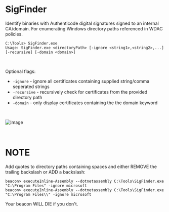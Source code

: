 # SigFinder

Identify binaries with Authenticode digital signatures signed to an internal CA/domain. For enumerating Windows directory paths referenced in WDAC policies.

```
C:\Tools> SigFinder.exe
Usage: SigFinder.exe <directoryPath> [-ignore <string1>,<string2>,...] [-recursive] [-domain <domain>]
```
<br>

Optional flags:
- `-ignore` - ignore all certificates containing supplied string/comma seperated strings
- `-recursive` - recursively check for certificates from the provided directory path
- `-domain` - only display certificates containing the the domain keyword

<br>

![image](https://github-production-user-asset-6210df.s3.amazonaws.com/47215311/299970382-af927899-3f45-472d-8f66-95cd16ec777f.png?X-Amz-Algorithm=AWS4-HMAC-SHA256&X-Amz-Credential=AKIAVCODYLSA53PQK4ZA%2F20240126%2Fus-east-1%2Fs3%2Faws4_request&X-Amz-Date=20240126T212656Z&X-Amz-Expires=300&X-Amz-Signature=6bed0d65645267861f32becd3971d42399025b2bbdb1756ff26213c38f1ec759&X-Amz-SignedHeaders=host&actor_id=47215311&key_id=0&repo_id=747919370)

<br>

# NOTE

Add quotes to directory paths containing spaces and either REMOVE the trailing backslash or ADD a backslash:
```
beacon> executeInline-Assembly --dotnetassembly C:\Tools\SigFinder.exe "C:\Program Files" -ignore microsoft
beacon> executeInline-Assembly --dotnetassembly C:\Tools\SigFinder.exe "C:\Program Files\\" -ignore microsoft
```
Your beacon WILL DIE if you don't.
